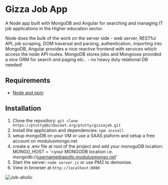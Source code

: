 # Gizza Job App

A Node app built with MongoDB and Angular for searching and managing IT job applications in the Higher education sector.

Node does the bulk of the work on the server side - web server, RESTful API, job scraping, DOM traversal and parsing, authentication, importing into MongoDB, 
Angular provides a nice reactive frontend with services which access the node API routes.
MongoDB stores jobs and Mongoose provided a nice ORM for search and paging etc.. - no heavy duty relational DB needed!

## Requirements

- [Node and npm](http://nodejs.org)

## Installation

1. Clone the repository: `git clone https://ptutty@bitbucket.org/ptutty/gizzajob.git`
2. Install the application and dependencies: `npm install`
3. setup mongoDB on your VM or use a SAAS plaform and setup a free account on modulusmongo.net
5. create a .env file at root of the project and add your monogoDB location:
MONGO_HOST = '<your MONGODB location i.e. mongodb://username@apollo.modulusmongo.net'
6. Start the server: `node server.js` or use PM2 to demonise.
7. View in browser at `http://localhost:8080`



![Job-aholic](http://www.leftfutures.org/wp-content/uploads/2011/09/Gizza-Job-copy-300x214.jpg)
